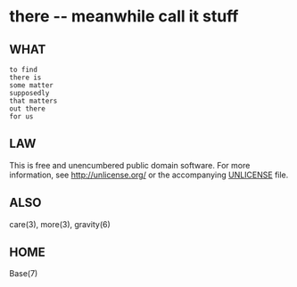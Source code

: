 # there -- meanwhile call it stuff


## WHAT

    to find
    there is
    some matter
    supposedly
    that matters
    out there
    for us


## LAW

This is free and unencumbered public domain software.
For more information, see <http://unlicense.org/> or the accompanying
[UNLICENSE](http://astrolet.github.com/there/UNLICENSE.html) file.


## ALSO

care(3), more(3), gravity(6)


## HOME

Base(7)
